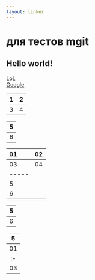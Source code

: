 ```yaml
---
layout: linker
---
```


# для тестов mgit
## Hello world!
[LoL](/)  
[Google](http://google.com)

1 | 2
:---: | :---:
3 | 4

| 5 |
|:-:|
| 6 |

|01|02|
|:-|:-|
|03|04|
|-----|
|  5  |
|  6  |

| 5 |
|:-:|
| 6 |

|  5  |
|:---:|
|01|02|
|:-|:-|
|03|04|
<script async src="https://comments.app/js/widget.js?2" data-comments-app-website="zuRUPyyL" data-limit="5"></script>
